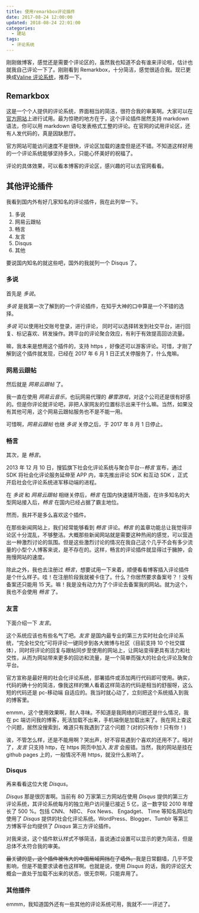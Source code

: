 ```yaml
---
title: 使用remarkbox评论插件
date: 2017-08-24 12:00:00
updated: 2018-08-24 22:01:00
categories:
  - 建站
tags:
  - 评论系统
---
```


刚刚做博客，感觉还是需要个评论区的，虽然我也知道不会有谁来评论啦，估计也就我自己评论一下了。刚刚看到 Remarkbox，十分简洁，感觉很适合我。现已更换成[Valine 评论系统](https://www.iszy.cc/2018/04/01/Valine/)，推荐一下。

<!--more-->

## Remarkbox

这是一个个人提供的评论系统，界面相当的简洁，很符合我的审美啊。大家可以在[官方网站](https://www.remarkbox.com/)上进行试用。最为惊艳的地方在于，这个评论插件居然支持 markdown 语法，你可以用 markdown 语句发表格式工整的评论。在官网的试用评论区，还有人发代码的，真是因缺思厅。

官方网站可能访问速度不是很快，评论区加载的速度但是还不错。不知道这样好用的一个评论系统能够坚持多久，只能心怀美好的祝福了。

评论的具体效果，可以看本博客的评论区，感兴趣的可以去官网看看。

## 其他评论插件

我看到国内外有好几家知名的评论插件，我在此列举一下。

1. 多说
2. 网易云跟帖
3. 畅言
4. 友言
5. Disqus
6. 其他

要说国内知名的就这些吧，国外的我就列一个 Disqus 了。

### 多说

首先是 _多说_。

_多说_ 是我第一次了解到的一个评论插件，在知乎大神的口中算是一个不错的选择。

_多说_ 可以使用社交账号登录，进行评论， 同时可以选择转发到社交平台，进行回复、标记喜欢、转发操作。跨平台的评论聚合效应，有利于有效提高回访流量。

嘛，我本来是想用这个插件的，支持 https ，好像还可以游客评论。可惜，才刚了解到这个插件就发现，已经在 2017 年 6 月 1 日正式关停服务了，什么鬼嘛。

### 网易云跟帖

然后就是 _网易云跟帖_ 了。

我一直在使用 _网易云音乐_，也玩网易代理的 _暴雪游戏_，对这个公司还是很有好感的。但是你评论就评论吧，非把人家网友的位置标示出来干什么嘛。当然，如果没有其他可用，这个网易云跟帖服务也不是不能一用。

可惜啊，_网易云跟帖_ 也继 _多说_ 关停之后，于 2017 年 8 月 1 日停止。

### 畅言

其次，是 _畅言_。

2013 年 12 月 10 日，搜狐旗下社会化评论系统与聚合平台--_畅言_ 宣布，通过 SDK 将社会化评论服务延伸至 APP 内，率先推出评论 SDK 和互动 SDK ，正式开启社会化评论系统进军移动端的进程。

在 _多说_ 和 _网易云跟帖_ 相继关停后，_畅言_ 在国内快速铺开场面，在许多知名的大型网站接入后，_畅言_ 在国内已经占据了霸主地位。

然而，我并不是多么喜欢这个插件。

在那些新闻网站上，我们经常能够看到 _畅言_ 评论。_畅言_ 的盖章功能总让我觉得评论区十分混乱，不够整洁。大概那些新闻网站就是需要这种热闹的感觉，可以营造出一种激烈讨论的氛围。但是这些激烈讨论的情况在我自己这个几乎不会有多少流量的小型个人博客来说，是不存在的。这样，畅言的评论插件就显得过于臃肿，会拖慢网站的速度。

除此之外，我也去注册过 _畅言_，想要试用一下来着，顺便看看博客插入评论插件是个什么样子。哇！在注册阶段我就被卡住了。什么？你居然要求备案号？！没有备案还只能用 15 天。嘛！我是没有动力为了个评论去备案我的网站。就为这个，我也不会使用 _畅言_ 了。

### 友言

下面介绍一下 _友言_。

这个系统应该也有些名气了吧。_友言_ 是国内最专业的第三方实时社会化评论系统，“完全社交化”可将评论一键同步到各大微博与社区（目前支持 10 个社交媒体），同时将评论的回复与跟帖同步至使用的网站上，让网站变得更具有活力和社交性，从而为网站带来更多的回访和流量，是一个简单而强大的社会化评论及聚合平台。

官方宣称是最好用的社会化评论系统，部署插件或添加两行代码即可使用。确实，代码的确十分的简洁，像我这样的懒人看着这样简洁的代码是相当的舒服呀，这么短的代码还是 pc-移动端 自适应的。我当时就心动了，立刻把这个系统插入到我的博客里。

emmm，这个使用效果啊，耐人寻味。不知道是我网络的问题还是什么情况，我在 pc 端访问我的博客，死活加载不出来，手机端倒是加载出来了。我在网上查这个问题，居然没搜索到，难道只有我遇到了这个问题？(对的只有你！只有你！)

诶，不管怎么样，还是不能用啊？哭出声，好不容易遇到个喜欢的还用不了。哦对了，_友言_ 只支持 http，在 https 网页中加入 _友言_ 会报错。当然，我的网站是挂在 github pages 上的，一般情况不用 https，就没什么影响了。

### Disqus

再来看看这位大佬 _Disqus_。

_Disqus_ 那是很厉害啊。当前有 80 万家第三方网站在使用 _Disqus_ 提供的第三方评论系统，其评论系统每月的独立用户访问量已接近 5 亿，这一数字较 2010 年增长了 500 %。包括 CNN、 NBC、 Fox News、 Engadget、 Time 等知名网站均使用了 _Disqus_ 提供的社会化评论系统。WordPress、Blogger、Tumblr 等第三方博客平台均提供了 _Disqus_ 第三方评论插件。

对我来说，这个插件默认样式不够简洁，虽说通过设置可以显示的更为简洁，但是总体不太符合我的审美。

~~最关键的是，这个插件被伟大的中国局域网挡在了墙外。~~我是日常翻墙，几乎不受影响，但是不能要求读者也这样啊。也就是说，使用 _Disqus_ 的话，我的评论区大概会一直处于加载不出来的状态，很无奈啊，只能弃用了。

### 其他插件

emmm，我知道国外还有一些其他的评论系统可用，我就不一一评述了。
